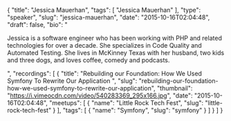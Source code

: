 {
  "title": "Jessica Mauerhan",
  "tags": [
    "Jessica Mauerhan"
  ],
  "type": "speaker",
  "slug": "jessica-mauerhan",
  "date": "2015-10-16T02:04:48",
  "draft": false,
  "bio": "<p>Jessica is a software engineer who has been working with PHP and related technologies for over a decade. She specializes in Code Quality and Automated Testing. She lives in McKinney Texas with her husband, two kids and three dogs, and loves coffee, comedy and podcasts.</p>",
  "recordings": [
    {
      "title": "Rebuilding our Foundation: How We Used Symfony To Rewrite Our Application ",
      "slug": "rebuilding-our-foundation-how-we-used-symfony-to-rewrite-our-application",
      "thumbnail": "https://i.vimeocdn.com/video/540283369_295x166.jpg",
      "date": "2015-10-16T02:04:48",
      "meetups": [
        {
          "name": "Little Rock Tech Fest",
          "slug": "little-rock-tech-fest"
        }
      ],
      "tags": [
        {
          "name": "Symfony",
          "slug": "symfony"
        }
      ]
    }
  ]
}